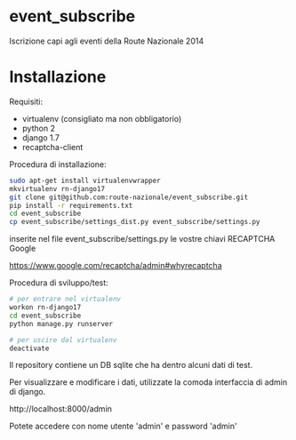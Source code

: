 event_subscribe
==================
Iscrizione capi agli eventi della Route Nazionale 2014


Installazione
=============
Requisiti:

* virtualenv (consigliato ma non obbligatorio)
* python 2
* django 1.7
* recaptcha-client

Procedura di installazione:

```sh
sudo apt-get install virtualenvwrapper
mkvirtualenv rn-django17
git clone git@github.com:route-nazionale/event_subscribe.git
pip install -r requirements.txt
cd event_subscribe
cp event_subscribe/settings_dist.py event_subscribe/settings.py
```
inserite nel file event_subscribe/settings.py le vostre chiavi RECAPTCHA Google

https://www.google.com/recaptcha/admin#whyrecaptcha

Procedura di sviluppo/test:

```sh
# per entrare nel virtualenv
workon rn-django17
cd event_subscribe
python manage.py runserver

# per uscire dal virtualenv
deactivate
```

Il repository contiene un DB sqlite che ha dentro alcuni dati di test.

Per visualizzare e modificare i dati, utilizzate la comoda interfaccia di admin di django.

http://localhost:8000/admin

Potete accedere con nome utente 'admin' e password 'admin'


